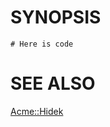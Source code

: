 # SYNOPSIS

    # Here is code

# SEE ALSO

[Acme::Hidek](http://search.cpan.org/perldoc?Acme::Hidek)
